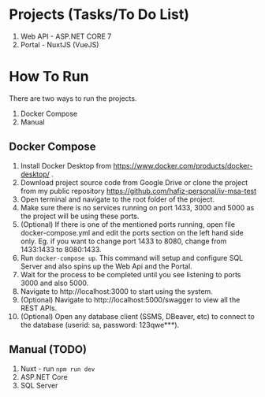 # Projects (Tasks/To Do List)

1. Web API - ASP.NET CORE 7
2. Portal - NuxtJS (VueJS)

# How To Run
There are two ways to run the projects.

1. Docker Compose
2. Manual

## Docker Compose

1. Install Docker Desktop from https://www.docker.com/products/docker-desktop/ .
2. Download project source code from Google Drive or clone the project from my public repository https://github.com/hafiz-personal/iv-msa-test
3. Open terminal and navigate to the root folder of the project.
4. Make sure there is no services running on port 1433, 3000 and 5000 as the project will be using these ports.
5. (Optional) If there is one of the mentioned ports running, open file docker-compose.yml and edit the ports section on the left hand side only. Eg. if you want to change port 1433 to 8080, change from 1433:1433 to 8080:1433.
6. Run `docker-compose up`. This command will setup and configure SQL Server and also spins up the Web Api and the Portal.
7. Wait for the process to be completed until you see listening to ports 3000 and also 5000.
8. Navigate to http://localhost:3000 to start using the system.
9. (Optional) Navigate to http://localhost:5000/swagger to view all the REST APIs.
10. (Optional) Open any database client (SSMS, DBeaver, etc) to connect to the database (userid: sa, password: 123qwe***).

## Manual (TODO)

1. Nuxt - run `npm run dev`
2. ASP.NET Core
3. SQL Server
